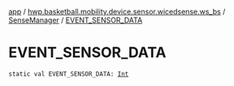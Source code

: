 [app](../../index.md) / [hwp.basketball.mobility.device.sensor.wicedsense.ws_bs](../index.md) / [SenseManager](index.md) / [EVENT_SENSOR_DATA](.)

# EVENT_SENSOR_DATA

`static val EVENT_SENSOR_DATA: `[`Int`](https://kotlinlang.org/api/latest/jvm/stdlib/kotlin/-int/index.html)